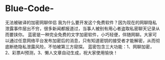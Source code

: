 # Blue-Code-
无法被破译的加密网聊伴侣 
我为什么要开发这个免费软件？因为现在的网聊隐私泄露事件层出不穷，很多新闻都报道过，当事人被别有用心者盗取私密聊天记录从而要挟你。
蓝密是一种完全免费的文字加密软件，小巧轻便，伴随网聊。大家可以通过任意网络平台发布加密后的消息，只有知道密钥的接受者才能解密，从而彻底断绝隐私泄露风险，不怕被第三方窥探。
蓝密包含三大功能：1、网聊加密，2、彩票AI预测，3、懒人文章自动生成，祝大家使用愉快！
